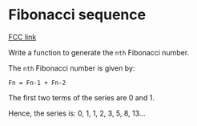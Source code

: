 # Fibonacci sequence

[FCC link](https://www.freecodecamp.org/learn/coding-interview-prep/rosetta-code/fibonacci-sequence)

Write a function to generate the `nth` Fibonacci number.

The `nth` Fibonacci number is given by:

`Fn = Fn-1 + Fn-2`

The first two terms of the series are 0 and 1.

Hence, the series is: 0, 1, 1, 2, 3, 5, 8, 13...
